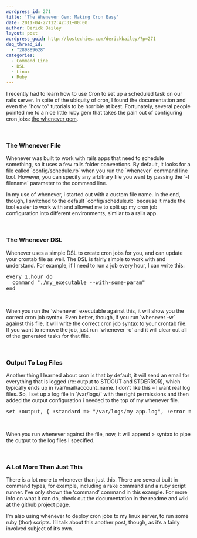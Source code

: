 ```yaml
---
wordpress_id: 271
title: 'The Whenever Gem: Making Cron Easy'
date: 2011-04-27T12:42:31+00:00
author: Derick Bailey
layout: post
wordpress_guid: http://lostechies.com/derickbailey/?p=271
dsq_thread_id:
  - "289889628"
categories:
  - Command Line
  - DSL
  - Linux
  - Ruby
---
```

I recently had to learn how to use Cron to set up a scheduled task on our rails server. In spite of the ubiquity of cron, I found the documentation and even the &#8220;how to&#8221; tutorials to be horrible at best. Fortunately, several people pointed me to a nice little ruby gem that takes the pain out of configuring cron jobs: [the whenever gem](https://github.com/javan/whenever).

 

### The Whenever File

Whenever was built to work with rails apps that need to schedule something, so it uses a few rails folder conventions. By default, it looks for a file called \`config/schedule.rb\` when you run the \`whenever\` command line tool. However, you can specify any arbitrary file you want by passing the \`-f filename\` parameter to the command line.

In my use of whenever, i started out with a custom file name. In the end, though, I switched to the default \`config/schedule.rb\` because it made the tool easier to work with and allowed me to split up my cron job configuration into different environments, similar to a rails app.

 

### The Whenever DSL

Whenever uses a simple DSL to create cron jobs for you, and can update your crontab file as well. The DSL is fairly simple to work with and understand. For example, if I need to run a job every hour, I can write this:

<pre>every 1.hour do<br />  command "./my_executable --with-some-param"<br />end</pre>

 

When you run the \`whenever\` executable against this, it will show you the correct cron job syntax. Even better, though, if you run \`whenever -w\` against this file, it will write the correct cron job syntax to your crontab file. If you want to remove the job, just run \`whenever -c\` and it will clear out all of the generated tasks for that file.

 

### Output To Log Files

Another thing I learned about cron is that by default, it will send an email for everything that is logged (re: output to STDOUT and STDERROR), which typically ends up in /var/mail/account_name. I don&#8217;t like this &#8211; I want real log files. So, I set up a log file in \`/var/logs/\` with the right permissions and then added the output configuration i needed to the top of my whenever file.

<pre>set :output, { :standard =&gt; "/var/logs/my_app.log", :error =&gt; "/var/logs/my_app.errors.log" }</pre>

 

When you run whenever against the file, now, it will append > syntax to pipe the output to the log files I specified.

 

### A Lot More Than Just This

There is a lot more to whenever than just this. There are several built in command types, for example, including a rake command and a ruby script runner. I&#8217;ve only shown the &#8216;command&#8217; command in this example. For more info on what it can do, check out the documentation in the readme and wiki at the github project page.

I&#8217;m also using whenever to deploy cron jobs to my linux server, to run some ruby (thor) scripts. I&#8217;ll talk about this another post, though, as it&#8217;s a fairly involved subject of it&#8217;s own.